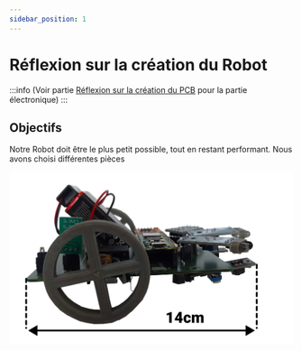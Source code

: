 ```yaml
---
sidebar_position: 1
---
```


# Réflexion sur la création du Robot

:::info
(Voir partie [Réflexion sur la création du PCB](pcb/Reflexion.md) pour la partie électronique)
:::
## Objectifs
Notre Robot doit être le plus petit possible, tout en restant performant.
Nous avons choisi différentes pièces

![Picotbot](img/pico-dim-cote.png)

<!-- // TODO expliquer le choix pour chaque pièces -->